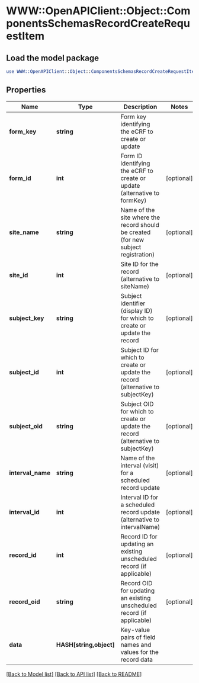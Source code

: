 # WWW::OpenAPIClient::Object::ComponentsSchemasRecordCreateRequestItem

## Load the model package
```perl
use WWW::OpenAPIClient::Object::ComponentsSchemasRecordCreateRequestItem;
```

## Properties
Name | Type | Description | Notes
------------ | ------------- | ------------- | -------------
**form_key** | **string** | Form key identifying the eCRF to create or update | 
**form_id** | **int** | Form ID identifying the eCRF to create or update (alternative to formKey) | [optional] 
**site_name** | **string** | Name of the site where the record should be created (for new subject registration) | [optional] 
**site_id** | **int** | Site ID for the record (alternative to siteName) | [optional] 
**subject_key** | **string** | Subject identifier (display ID) for which to create or update the record | [optional] 
**subject_id** | **int** | Subject ID for which to create or update the record (alternative to subjectKey) | [optional] 
**subject_oid** | **string** | Subject OID for which to create or update the record (alternative to subjectKey) | [optional] 
**interval_name** | **string** | Name of the interval (visit) for a scheduled record update | [optional] 
**interval_id** | **int** | Interval ID for a scheduled record update (alternative to intervalName) | [optional] 
**record_id** | **int** | Record ID for updating an existing unscheduled record (if applicable) | [optional] 
**record_oid** | **string** | Record OID for updating an existing unscheduled record (if applicable) | [optional] 
**data** | **HASH[string,object]** | Key-value pairs of field names and values for the record data | 

[[Back to Model list]](../README.md#documentation-for-models) [[Back to API list]](../README.md#documentation-for-api-endpoints) [[Back to README]](../README.md)


